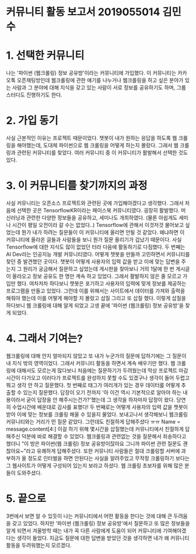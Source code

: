 # 커뮤니티 활동 보고서 2019055014 김민수

# 1. 선택한 커뮤니티
나는 '파이썬 (웹크롤링) 정보 공유방'이라는 커뮤니티에 가입했다. 이 커뮤니티는 카카오톡 오픈채팅방인데 웹크롤링에 관한 얘기를 나누거나
웹크롤링을 하고 싶은 분야가 있는 사람과 그 분야에 대해 지식을 갖고 있는 사람이 서로 정보를 공유하기도 하며, 그룹 스터디도 진행하기도 한다.

# 2. 가입 동기
사실 근본적인 이유는 프로젝트 때문이었다. 챗봇이 내가 원하는 응답을 하도록 웹 크롤링을 해야했는데, 도대체 파이썬으로 웹 크롤링을 어떻게 하는지
몰랐다. 그래서 웹 크롤링과 관련된 커뮤니티를 찾았다. 여러 커뮤니티 중 이 커뮤니티가 활발해서 선택한 것도 있다.

# 3. 이 커뮤니티를 찾기까지의 과정
사실 커뮤니티는 오픈소스 프로젝트와 관련된 곳에 가입해야겠다고 생각했다. 그래서 처음에 선택한 곳은 TensorflowKR이라는 페이스북 커뮤니티였다.
굉장히 활발했다. 머신러닝과 관련한 다양한 정보들을 공유하고, 세미나도 개최하였다. (물론 아쉽게도 세미나 시간이 평일 오전이라 갈 수는 없었다..)
Tensorflow에 관해서 이것저것 물어보고 싶었는데 뭔가 내가 하려는 질문들이 이 커뮤니티에 올리면 안될 것 같았다. 왜냐하면 이 커뮤니티에 올라온
글들과 사람들을 보니 뭔가 질문 올리기가 겁났기 때문이다. 사실 Tensorflow에 대한 지식도 많이 없었던 터라 다음에 활동하기로 다짐했다.
두 번째는 AI Dev라는 인공지능 개발 커뮤니티였다. 어떻게 챗봇을 만들까 고민하면서 커뮤니티를 찾던 중 발견했던 곳이다. 챗봇이 어떻게 사용자의
입력 값을 받고 이에 맞는 답변을 주는지 그 원리가 궁금해서 질문하고 싶었는데 게시판을 찾아보니 거의 1달에 한 번 게시글이 올라오고 정보 공유도
한 명만 계속 하고 있었다. 그래서 활발하지 않은 줄 모르고 가입만 했다. 여차저차 하다보니 챗봇은 포기하고 사용자의 입력에 맞게 정보를 제공하는
프로그램을 만들고 있었다. 그런데 이를 위해서는 사이트에서 데이터를 가져와 출력을 해줘야 했는데 이를 어떻게 해야할 지 몰랐고 삽질 그리고 또 삽질 했다.
이렇게 삽질을 하다보니 웹 크롤링에 대해 알게 되었고 고생 끝에 '파이썬 (웹크롤링) 정보 공유방'을 찾게 되었다.

# 4. 그래서 기여는?
웹크롤링에 대해 안지 얼마되지 않았고 또 내가 누군가의 질문에 답하기에는 그 질문이 내 지식 밖의 영역이었다.
그래서 커뮤니티 활동을 하면서 계속 배우기만 했다. 웹 크롤링에 대해서도 모르는게 많다보니 처음에는 질문하기가 두려웠는데
막상 프로젝트 마감 시간이 다가오고 이러다가 프로젝트를 완성하지 못할 수도 있겠구나 생각이 들어 두렵고 뭐고 생각 안 하고 질문했다.
첫 번째로 태그가 여러개가 있는 경우 데이터를 어떻게 추출할 수 있는지 질문했다. 답장이 오기 전까지
'아 이건 역시 기본적으로 알아야 하는 내용이라서 굳이 답장을 안 해주시는건가?'했는데 그 생각을 하자마자 답장이 왔다.
당연히 수업시간에 배운대로 감사를 표했다! 두 번째로는 어떻게 사용자의 입력 값을 챗봇이 받아 이에 맞는 정보를 크롤링 해올 수 있을지 물었다.
보내고나서 생각해보니 웹크롤링 커뮤니티와는 거리가 먼 질문 같았다. 그런데도 친절하게 답해주셨다 ㅠㅠ
Name = message.content[4:]
이걸 하기 위해 몇시간을 삽질했는데 커뮤니티에서 친절하게 답해주신 덕분에 바로 해결할 수 있었다. 웹크롤링과 관련없는 것을 질문해서 죄송하다고 했더니
"이 방은 파이썬(웹 크롤링) 정보 공유방이잖아요 그니까 파이썬 관련 질문도 괜찮아요~"라고 유쾌하게 답해주셨다.
또한 커뮤니티 사람들은 절대 크롤링할 서버에 과부하가 올 정도로 인터벌을 하면 안된다는 사실을 알려주었고 무작정 크롤링하기 보다는 그 웹사이트가 어떻게 구성되어 있는지 보라고 하셨다. 웹 크롤링 초보자를 위해 많은 분들이 도와주셨다.

# 5. 끝으로
3번에서 보면 알 수 있듯이 나는 커뮤니티에서 어떤 활동을 한다는 것에 대해 큰 두려움을 갖고 있었다. 하지만 '파이썬 (웹크롤링) 정보 공유방'에서 질문하고 
또 많은 정보들을 알게 되면서 겨울방학 때는 내가 꼭 다른 사람에게 도움이 되어 커뮤니티에 기여해야겠다는 생각이 들었다. 지금도 질문에 대한 답변을 받았던 것을 생각하면 내가 왜 커뮤니티 활동을 두려워했는지 모르겠다.
